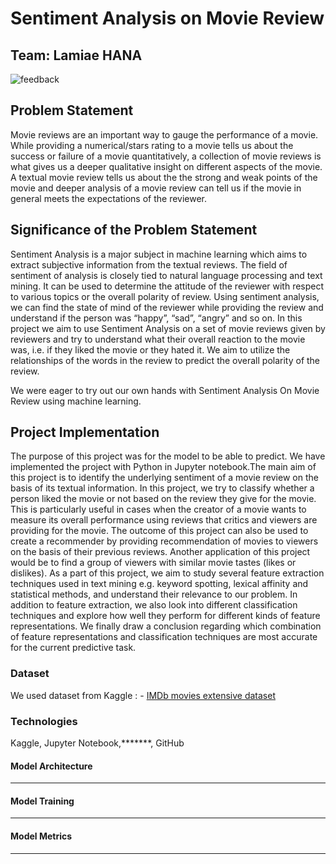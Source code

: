 # Sentiment Analysis on Movie Review
## Team: Lamiae HANA
![feedback](https://user-images.githubusercontent.com/36892795/98424010-b2148200-2090-11eb-9bde-a88f1e253cea.jpg)
## Problem Statement
Movie reviews are an important way to gauge the performance of a movie. While providing a numerical/stars rating to a movie tells us about the success or failure of a movie quantitatively, a collection of movie reviews is what gives us a deeper qualitative insight on different aspects of the movie. A textual movie review tells us about the the strong and weak points of the movie and deeper analysis of a movie review can tell us if the movie in general meets the expectations of the reviewer.
## Significance of the Problem Statement 
Sentiment Analysis is a major subject in machine learning which aims to extract subjective information from the textual reviews. The field of sentiment of analysis is closely tied to natural language processing and text mining. It can be used to determine the attitude of the reviewer with respect to various topics or the overall polarity of review. Using sentiment analysis, we can find the state of mind of the reviewer while providing the review and understand if the person was “happy”, “sad”, “angry” and so on. In this project we aim to use Sentiment Analysis on a set of movie reviews given by reviewers and try to understand what their overall reaction to the movie was, i.e. if they liked the movie or they hated it. We aim to utilize the relationships of the words in the review to predict the overall polarity of the review.

We were eager to try out our own hands with Sentiment Analysis On Movie Review using machine learning.
 
## Project Implementation 
The purpose of this project was for the model to be able to predict. We have implemented the project with Python in Jupyter notebook.The main aim of this project is to identify the underlying sentiment of a movie review on the basis of its textual information. In this project, we try to classify whether a person liked the movie or not based on the review they give for the movie. This is particularly useful in cases when the creator of a movie wants to measure its overall performance using reviews that critics and viewers are providing for the movie. The outcome of this project can also be used to create a recommender by providing recommendation of movies to viewers on the basis of their previous reviews. Another application of this project would be to find a group of viewers with similar movie tastes (likes or dislikes).
As a part of this project, we aim to study several feature extraction techniques used in text mining e.g. keyword spotting, lexical affinity and statistical methods, and understand their relevance to our problem. In addition to feature extraction, we also look into different classification techniques and explore how well they perform for different kinds of feature representations. We finally draw a conclusion regarding which combination of feature representations and classification techniques are most accurate for the current predictive task.

### Dataset
We used dataset from Kaggle : - [IMDb movies extensive dataset](https://www.kaggle.com/stefanoleone992/imdb-extensive-dataset)

### Technologies 
Kaggle, Jupyter Notebook,*******, GitHub

#### Model Architecture
********

#### Model Training
*******

#### Model Metrics
*******
